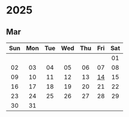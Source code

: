 # 2025


<style>
.markdown-body table th, .markdown-body table td {
    padding: unset;
    width: 2.5rem;
    height: 2.5rem;
    min-width: 2.5rem;
    min-height: 2.5rem;
    text-align: center;
}
</style>


## Mar

|Sun|Mon|Tue|Wed|Thu|Fri|Sat|
|:---:|:---:|:---:|:---:|:---:|:---:|:---:|
| | | | | | |01|
|02|03|04|05|06|07|08|
|09|10|11|12|13|[14][2025/03/14]|15|
|16|17|18|19|20|21|22|
|23|24|25|26|27|28|29|
|30|31| | | | | |



[2025/03/01]: https://draugus.github.io/diary/2025/03/01
[2025/03/02]: https://draugus.github.io/diary/2025/03/02
[2025/03/03]: https://draugus.github.io/diary/2025/03/03
[2025/03/04]: https://draugus.github.io/diary/2025/03/04
[2025/03/05]: https://draugus.github.io/diary/2025/03/05
[2025/03/06]: https://draugus.github.io/diary/2025/03/06
[2025/03/07]: https://draugus.github.io/diary/2025/03/07
[2025/03/08]: https://draugus.github.io/diary/2025/03/08
[2025/03/09]: https://draugus.github.io/diary/2025/03/09
[2025/03/10]: https://draugus.github.io/diary/2025/03/10
[2025/03/11]: https://draugus.github.io/diary/2025/03/11
[2025/03/12]: https://draugus.github.io/diary/2025/03/12
[2025/03/13]: https://draugus.github.io/diary/2025/03/13
[2025/03/14]: https://draugus.github.io/diary/2025/03/14
[2025/03/15]: https://draugus.github.io/diary/2025/03/15
[2025/03/16]: https://draugus.github.io/diary/2025/03/16
[2025/03/17]: https://draugus.github.io/diary/2025/03/17
[2025/03/18]: https://draugus.github.io/diary/2025/03/18
[2025/03/19]: https://draugus.github.io/diary/2025/03/19
[2025/03/20]: https://draugus.github.io/diary/2025/03/20
[2025/03/21]: https://draugus.github.io/diary/2025/03/21
[2025/03/22]: https://draugus.github.io/diary/2025/03/22
[2025/03/23]: https://draugus.github.io/diary/2025/03/23
[2025/03/24]: https://draugus.github.io/diary/2025/03/24
[2025/03/25]: https://draugus.github.io/diary/2025/03/25
[2025/03/26]: https://draugus.github.io/diary/2025/03/26
[2025/03/27]: https://draugus.github.io/diary/2025/03/27
[2025/03/28]: https://draugus.github.io/diary/2025/03/28
[2025/03/29]: https://draugus.github.io/diary/2025/03/29
[2025/03/30]: https://draugus.github.io/diary/2025/03/30
[2025/03/31]: https://draugus.github.io/diary/2025/03/31
